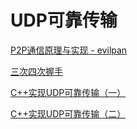 # UDP可靠传输

[P2P通信原理与实现 - evilpan](https://evilpan.com/2015/10/31/p2p-over-middle-box/)

[三次四次握手](https://blog.csdn.net/weixin_45775963/article/details/105345615)

[C++实现UDP可靠传输（一）](https://blog.csdn.net/Roslin_v/article/details/127823663)

[C++实现UDP可靠传输（二）](https://blog.csdn.net/Roslin_v/article/details/128128224)